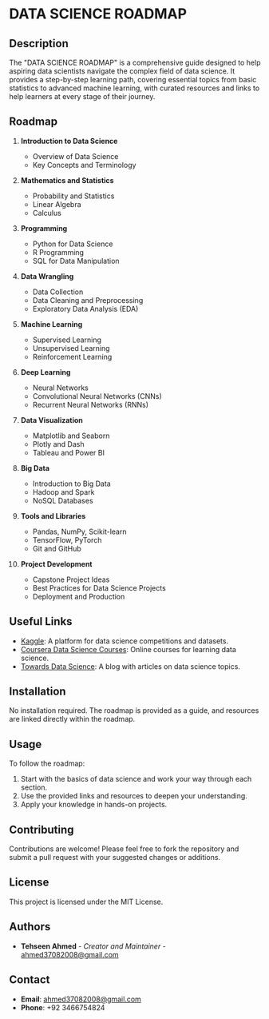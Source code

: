 # DATA SCIENCE ROADMAP

## Description
The "DATA SCIENCE ROADMAP" is a comprehensive guide designed to help aspiring data scientists navigate the complex field of data science. It provides a step-by-step learning path, covering essential topics from basic statistics to advanced machine learning, with curated resources and links to help learners at every stage of their journey.

## Roadmap
1. **Introduction to Data Science**
   - Overview of Data Science
   - Key Concepts and Terminology

2. **Mathematics and Statistics**
   - Probability and Statistics
   - Linear Algebra
   - Calculus

3. **Programming**
   - Python for Data Science
   - R Programming
   - SQL for Data Manipulation

4. **Data Wrangling**
   - Data Collection
   - Data Cleaning and Preprocessing
   - Exploratory Data Analysis (EDA)

5. **Machine Learning**
   - Supervised Learning
   - Unsupervised Learning
   - Reinforcement Learning

6. **Deep Learning**
   - Neural Networks
   - Convolutional Neural Networks (CNNs)
   - Recurrent Neural Networks (RNNs)

7. **Data Visualization**
   - Matplotlib and Seaborn
   - Plotly and Dash
   - Tableau and Power BI

8. **Big Data**
   - Introduction to Big Data
   - Hadoop and Spark
   - NoSQL Databases

9. **Tools and Libraries**
   - Pandas, NumPy, Scikit-learn
   - TensorFlow, PyTorch
   - Git and GitHub

10. **Project Development**
    - Capstone Project Ideas
    - Best Practices for Data Science Projects
    - Deployment and Production

## Useful Links
- [Kaggle](https://www.kaggle.com/): A platform for data science competitions and datasets.
- [Coursera Data Science Courses](https://www.coursera.org/courses?query=data%20science): Online courses for learning data science.
- [Towards Data Science](https://towardsdatascience.com/): A blog with articles on data science topics.

## Installation
No installation required. The roadmap is provided as a guide, and resources are linked directly within the roadmap.

## Usage
To follow the roadmap:
1. Start with the basics of data science and work your way through each section.
2. Use the provided links and resources to deepen your understanding.
3. Apply your knowledge in hands-on projects.

## Contributing
Contributions are welcome! Please feel free to fork the repository and submit a pull request with your suggested changes or additions.

## License
This project is licensed under the MIT License.

## Authors
- **Tehseen Ahmed** - *Creator and Maintainer* - [ahmed37082008@gmail.com](mailto:ahmed37082008@gmail.com)

## Contact
- **Email**: [ahmed37082008@gmail.com](mailto:ahmed37082008@gmail.com)
- **Phone**: +92 3466754824
